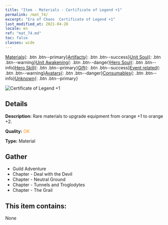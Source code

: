 ```yaml
---
title: "Item - Materials - Certificate of Legend +1"
permalink: /mat_74/
excerpt: "Era of Chaos  Certificate of Legend +1"
last_modified_at: 2021-04-28
locale: en
ref: "mat_74.md"
toc: false
classes: wide
---
```

 [Materials](/Items/){: .btn .btn--primary}[Artifacts](/Items/Artifacts/){: .btn .btn--success}[Unit Soul](/Items/UnitSoul/){: .btn .btn--warning}[Unit Awakening](/Items/UnitAwakening/){: .btn .btn--danger}[Hero Soul](/Items/HeroSoul/){: .btn .btn--info}[Hero Skill](/Items/HeroSkill/){: .btn .btn--primary}[Gift](/Items/Gift/){: .btn .btn--success}[Event related](/Items/Events/){: .btn .btn--warning}[Avatars](/Items/Avatars/){: .btn .btn--danger}[Consumables](/Items/Consumables/){: .btn .btn--info}[Unknown](/Items/Unknown/){: .btn .btn--primary}

 ![Certificate of Legend +1](/images/t/i_cailiao_hexin3.png)

## Details
 **Description:** Rare materials to upgrade equipment from orange +1 to orange +2.

 **Quality:** <span style="color: #FF8C00">OK</span>

 **Type:** Material

## Gather

*    Guild Adventure 
*    Chapter - Deal with the Devil 
*    Chapter - Neutral Ground 
*    Chapter - Tunnels and Troglodytes 
*    Chapter - The Grail 

## This item contains:

  None

